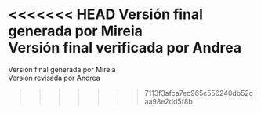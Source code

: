<<<<<<< HEAD
Versión final generada por Mireia     
Versión final verificada por Andrea 
=======
Versión final generada por Mireia       
Versión revisada por Andrea  
>>>>>>> 7113f3afca7ec965c556240db52caa98e2dd5f8b
